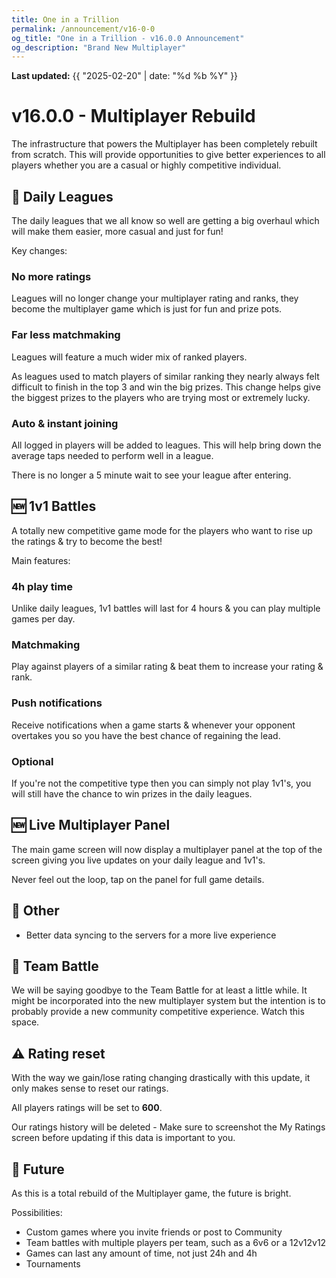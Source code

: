 ```yaml
---
title: One in a Trillion
permalink: /announcement/v16-0-0
og_title: "One in a Trillion - v16.0.0 Announcement"
og_description: "Brand New Multiplayer"
---
```

**Last updated:** {{ "2025-02-20" | date: "%d %b %Y" }}

# v16.0.0 - Multiplayer Rebuild
The infrastructure that powers the Multiplayer has been completely rebuilt from scratch. This will provide opportunities to give better experiences to all players whether you are a casual or highly competitive individual.


## 🔄 Daily Leagues
The daily leagues that we all know so well are getting a big overhaul which will make them easier, more casual and just for fun!

Key changes:
### No more ratings
Leagues will no longer change your multiplayer rating and ranks, they become the multiplayer game which is just for fun and prize pots.


### Far less matchmaking
Leagues will feature a much wider mix of ranked players.

As leagues used to match players of similar ranking they nearly always felt difficult to finish in the top 3 and win the big prizes. This change helps give the biggest prizes to the players who are trying most or extremely lucky.


### Auto & instant joining
All logged in players will be added to leagues. This will help bring down the average taps needed to perform well in a league.

There is no longer a 5 minute wait to see your league after entering.


## 🆕 1v1 Battles
A totally new competitive game mode for the players who want to rise up the ratings & try to become the best!

Main features:
### 4h play time
Unlike daily leagues, 1v1 battles will last for 4 hours & you can play multiple games per day.


### Matchmaking
Play against players of a similar rating & beat them to increase your rating & rank.


### Push notifications
Receive notifications when a game starts & whenever your opponent overtakes you so you have the best chance of regaining the lead.


### Optional
If you're not the competitive type then you can simply not play 1v1's, you will still have the chance to win prizes in the daily leagues.



## 🆕 Live Multiplayer Panel
The main game screen will now display a multiplayer panel at the top of the screen giving you live updates on your daily league and 1v1's.

Never feel out the loop, tap on the panel for full game details.


## 📶 Other
- Better data syncing to the servers for a more live experience


## 👋 Team Battle
We will be saying goodbye to the Team Battle for at least a little while. It might be incorporated into the new multiplayer system but the intention is to probably provide a new community competitive experience. Watch this space.


## ⚠️ Rating reset
With the way we gain/lose rating changing drastically with this update, it only makes sense to reset our ratings.

All players ratings will be set to **600**.

Our ratings history will be deleted - Make sure to screenshot the My Ratings screen before updating if this data is important to you.


## 🚀 Future
As this is a total rebuild of the Multiplayer game, the future is bright.

Possibilities:
- Custom games where you invite friends or post to Community
- Team battles with multiple players per team, such as a 6v6 or a 12v12v12
- Games can last any amount of time, not just 24h and 4h
- Tournaments
